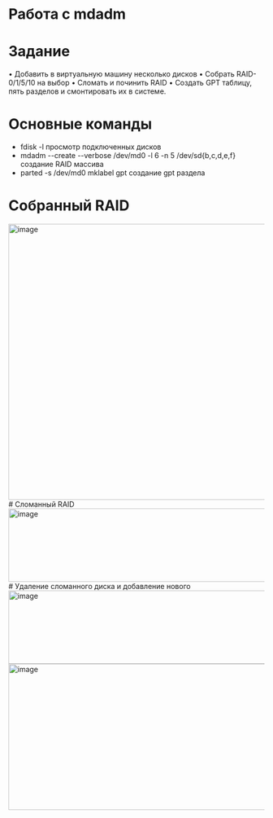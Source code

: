 # Работа с mdadm
# Задание
• Добавить в виртуальную машину несколько дисков
• Собрать RAID-0/1/5/10 на выбор
• Сломать и починить RAID
• Создать GPT таблицу, пять разделов и смонтировать их в системе.
# Основные команды
- fdisk -l просмотр подключенных дисков
- mdadm --create --verbose /dev/md0 -l 6 -n 5 /dev/sd{b,c,d,e,f} создание RAID массива
- parted -s /dev/md0 mklabel gpt создание gpt раздела
# Собранный RAID
<img width="824" height="542" alt="image" src="https://github.com/user-attachments/assets/ac547e97-55f8-44f9-8a68-f9ffe1935d63" />
# Сломанный RAID 
<img width="824" height="144" alt="image" src="https://github.com/user-attachments/assets/e262b604-7670-41db-8874-4eee93e95bcd" />
# Удаление сломанного диска и добавление нового 
<img width="824" height="144" alt="image" src="https://github.com/user-attachments/assets/bf1a6fc9-5920-4037-8e92-50014272333e" />
<img width="921" height="287" alt="image" src="https://github.com/user-attachments/assets/16583148-4f4d-484d-877e-3c9ebffb903e" />
